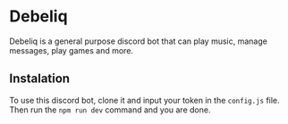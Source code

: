 # Debeliq

Debeliq is a general purpose discord bot that can play music, manage messages, play games and more.

## Instalation

To use this discord bot, clone it and input your token in the `config.js` file. Then run the `npm run dev` command and you are done.